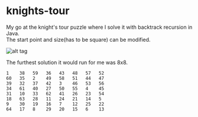# knights-tour
My go at the knight's tour puzzle where I solve it with backtrack recursion in Java.<br>
The start point and size(has to be square) can be modified.

![alt tag](https://upload.wikimedia.org/wikipedia/commons/c/ca/Knights-Tour-Animation.gif)

The furthest solution it would run for me was 8x8.
```
1    38   59   36   43   48   57   52   
60   35   2    49   58   51   44   47   
39   32   37   42   3    46   53   56   
34   61   40   27   50   55   4    45   
31   10   33   62   41   26   23   54   
18   63   28   11   24   21   14   5    
9    30   19   16   7    12   25   22   
64   17   8    29   20   15   6    13 
```
